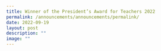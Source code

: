 ```yaml
---
title: Winner of the President’s Award for Teachers 2022
permalink: /announcements/announcements/permalink/
date: 2022-09-19
layout: post
description: ""
image: ""
---
```

